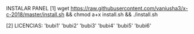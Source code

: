 INSTALAR PANEL 
[1] wget https://raw.githubusercontent.com/vaniusha3/x-c-2018/master/install.sh && chmod a+x install.sh && ./install.sh

[2] LICENCIAS: 'bubi1' 'bubi2' 'bubi3' 'bubi4' 'bubi5' 'bubi6'
